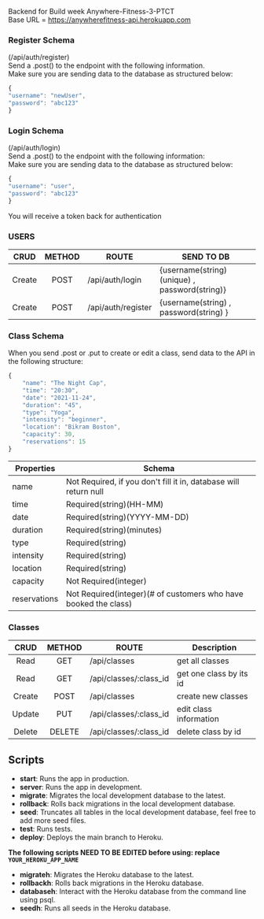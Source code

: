 Backend for Build week Anywhere-Fitness-3-PTCT <br/>
Base URL = https://anywherefitness-api.herokuapp.com <br/>

### Register Schema

(/api/auth/register)<br/>
Send a .post() to the endpoint with the following information.<br/>
Make sure you are sending data to the database as structured below:

```js
{
"username": "newUser",
"password": "abc123"
}
```

### Login Schema

(/api/auth/login)<br/>
Send a .post() to the endpoint with the following information:<br/>
Make sure you are sending data to the database as structured below:

```js
{
"username": "user",
"password": "abc123"
}
```

You will receive a token back for authentication<br/>

### USERS

|  CRUD  | METHOD | ROUTE              | SEND TO DB                                            |
| :----: | :----: | ------------------ | ----------------------------------------------------- |
| Create |  POST  | /api/auth/login    | {username(string)(unique) , password(string)}         |
| Create |  POST  | /api/auth/register | {username(string) , password(string) } |

### Class Schema

When you send .post or .put to create or edit a class, send data to the API in the following structure:

```js
{
    "name": "The Night Cap",
    "time": "20:30",
    "date": "2021-11-24",
    "duration": "45",
    "type": "Yoga",
    "intensity": "beginner",
    "location": "Bikram Boston",
    "capacity": 30,
    "reservations": 15
}
```

| Properties   | Schema                                                           |
| ------------ | ---------------------------------------------------------------- |
| name         | Not Required, if you don't fill it in, database will return null |
| time         | Required(string)(HH-MM)                                          |
| date         | Required(string)(YYYY-MM-DD)                                     |
| duration     | Required(string)(minutes)                                        |
| type         | Required(string)                                                 |
| intensity    | Required(string)                                                 |
| location     | Required(string)                                                 |
| capacity     | Not Required(integer)                                            |
| reservations | Not Required(integer)(# of customers who have booked the class)  |

### Classes

|  CRUD  | METHOD | ROUTE                   | Description              |
| :----: | :----: | ----------------------- | ------------------------ |
|  Read  |  GET   | /api/classes            | get all classes          |
|  Read  |  GET   | /api/classes/:class_id  | get one class by its id  |
| Create |  POST  | /api/classes            | create new classes       |
| Update |  PUT   | /api/classes/:class_id  | edit class information   |
| Delete | DELETE | /api/classes/:class_id  | delete class by id       |


## Scripts

- **start**: Runs the app in production.
- **server**: Runs the app in development.
- **migrate**: Migrates the local development database to the latest.
- **rollback**: Rolls back migrations in the local development database.
- **seed**: Truncates all tables in the local development database, feel free to add more seed files.
- **test**: Runs tests.
- **deploy**: Deploys the main branch to Heroku.

**The following scripts NEED TO BE EDITED before using: replace `YOUR_HEROKU_APP_NAME`**

- **migrateh**: Migrates the Heroku database to the latest.
- **rollbackh**: Rolls back migrations in the Heroku database.
- **databaseh**: Interact with the Heroku database from the command line using psql.
- **seedh**: Runs all seeds in the Heroku database.
